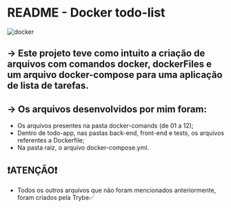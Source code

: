 # README - Docker todo-list
![docker](https://github.com/henriqueAvner/docker-todo-list/assets/133919307/0269bd1f-9fc0-4b8e-a740-3b8a420b1915)

## -> Este projeto teve como intuito a criação de arquivos com comandos docker, dockerFiles e um arquivo docker-compose para uma aplicação de lista de tarefas.

## -> Os arquivos desenvolvidos por mim foram:
  - Os arquivos presentes na pasta docker-comands (de 01 a 12);
  - Dentro de todo-app, nas pastas back-end, front-end e tests, os arquivos referentes a Dockerfile;
  - Na pasta raiz, o arquivo docker-compose.yml.

## :exclamation:ATENÇÃO:exclamation:
 - Todos os outros arquivos que não foram mencionados anteriormente, foram criados pela Trybe:white_check_mark:
